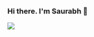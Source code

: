### Hi there. I'm Saurabh 👋

![](https://github-readme-stats.vercel.app/api?username=rsdoc&show_icons=true&count_private=true)
